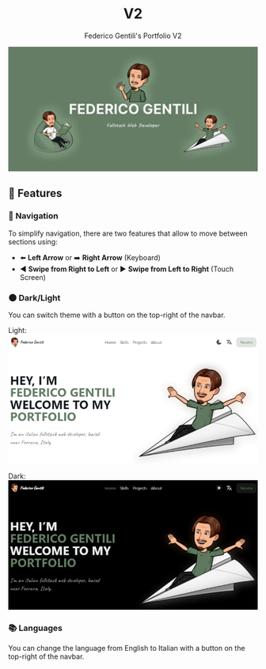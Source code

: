 <h1 align="center">V2</h1>
<p align="center">Federico Gentili's Portfolio V2</p>

![Open-Graph](https://raw.githubusercontent.com/GentilOfficial/v2/main/public/open-graph.png)

## 🔗 Features

### 🧭 Navigation

To simplify navigation, there are two features that allow to move between sections using:
- ⬅️ <b>Left Arrow</b> or ➡️ <b>Right Arrow</b> (Keyboard)
- ◀️ <b>Swipe from Right to Left</b> or ▶️ <b>Swipe from Left to Right</b> (Touch Screen)

### 🌑 Dark/Light

You can switch theme with a button on the top-right of the navbar.

Light:
![Light](https://raw.githubusercontent.com/GentilOfficial/v2/main/public/light.png)

Dark:
![Dark](https://raw.githubusercontent.com/GentilOfficial/v2/main/public/dark.png)  

### 📚 Languages

You can change the language from English to Italian with a button on the top-right of the navbar.
